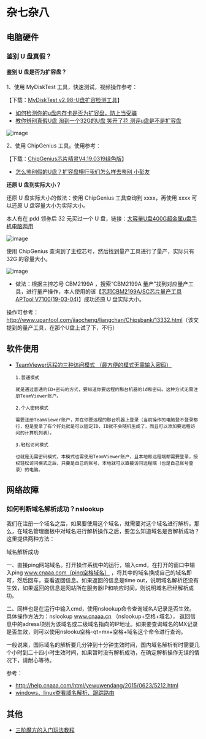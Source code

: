 # 杂七杂八

## 电脑硬件

### 鉴别 U 盘真假？

#### **鉴别 U 盘是否为扩容盘？**

1、使用 MyDiskTest 工具，快速测试，视频操作参考：

【下载：[MyDiskTest v2.98-U盘扩容检测工具](http://www.upantool.com/mydisktest.html)】

- [如何检测你的u盘内存卡是否为扩容盘，防上当受骗](https://www.bilibili.com/video/av23770115/)
- [教你辨别真假U盘 淘到一个32G的U盘 笑开了花 测评u盘是不是扩容盘](https://www.bilibili.com/video/av69900030/?spm_id_from=333.788.videocard.3)

![image](https://user-images.githubusercontent.com/25930007/70964468-effa6780-20c6-11ea-9168-21e380f21521.png)


2、使用 ChipGenius 工具。使用参考：

【下载：[ChipGenius芯片精灵V4.19.0319绿色版](http://www.upantool.com/test/xinpian/2011/ChipGenius_V4.html)】

- [怎么鉴别假的U盘？扩容盘横行我们怎么样去鉴别 小彭友](https://www.bilibili.com/video/av52902744/?spm_id_from=333.788.videocard.0)

**还原 U 盘到实际大小？**

还原 U 盘实际大小的做法：使用 ChipGenius 工具查询到 xxxx，再使用 xxxx 可以还原 U 盘容量大小为实际大小。

本人有在 pdd 领券后 32 元买过一个 U 盘，链接：[大容量U盘400G超金属u盘手机电脑两用](https://mobile.yangkeduo.com/goods.html?goods_id=20922367991&page_from=101&share_uin=NK54ND5IGTPP72FJTV6DV6DEIQ_GEXDA&refer_share_id=7e9d04dc0d96414f910b8689a09eb1bd&refer_share_uid=7231620441&refer_share_channel=copy_link#pushState)

![image](https://user-images.githubusercontent.com/25930007/70966260-96e20200-20cd-11ea-810e-e96b8c6d9a90.png)

使用 ChipGenius  查询到了主控芯号，然后找到量产工具进行了量产，实际只有 32G 的容量大小。

![image](https://user-images.githubusercontent.com/25930007/70965832-fe974d80-20cb-11ea-9e41-ab8914593309.png)

- 做法：根据主控芯号 CBM2199A ，搜索“CBM2199A  量产”找到对应量产工具，进行量产操作，本人使用的该【[芯邦CBM2199A/SC芯片量产工具APTool V7100(19-03-04)](http://www.upantool.com/liangchan/Chipsbank/2019/14476.html)】成功还原 U 盘实际大小。

操作可参考：<http://www.upantool.com/jiaocheng/liangchan/Chipsbank/13332.html>（该文提到的量产工具，在那个U盘上试了下，不行）



## 软件使用

- [TeamViewer远程的三种访问模式 （最方便的模式无需输入密码）](https://my.oschina.net/u/3477605/blog/1798601)

  ```
  1.普通模式
  
  就是通过普通的ID+密码的方式，要知道你要远程的那台机器的id和密码。这种方式无需注册TeamViewer账户。
  
  2.个人密码模式
  
  需要注册TeamViewer账户，并在你要远程的那台机器上登录（当前操作的电脑登不登录都行，但是登录了有个好处就是可以固定ID，ID就不会随机生成了，而且可以添加要远程访问的计算机列表）。
  
  3.轻松访问模式
  
  也就是无需密码模式，本模式也需使用TeamViewer账户，且本地和远程端都需要登录，授权轻松访问模式之后，只要是自己的账号，本地就可以直接访问远程端（也是自己账号登录）的电脑。
  ```



## 网络故障

### 如何判断域名解析成功？nslookup

我们在注册一个域名之后，如果要使用这个域名，就需要对这个域名进行解析。那么，在域名管理面板中对域名进行解析操作之后，要怎么知道域名是否解析成功？这里提供两种方法：

域名解析成功

一、直接ping网站域名。打开操作系统中的运行，输入cmd，在打开的窗口中输入ping www.cnaaa.com（ping空格域名） ，将其中的域名换成自己的域名即可，然后回车，查看返回信息。如果返回的信息是time out，说明域名解析还没有生效，如果返回的信息是网站所在服务器IP和响应时间，则说明域名已经解析成功。

二、同样也是在运行中输入cmd，使用nslookup命令查询域名A记录是否生效。具体操作方法为：nslookup www.cnaaa.cn （nslookup+空格+域名）， 返回信息中的adress项则为该域名或二级域名指向的IP地址。如果要查询域名的MX记录是否生效，则可以使用nslooku空格-qt=mx+空格+域名这个命令进行查询。

一般说来，国际域名的解析要几分钟到十分钟生效时间，国内域名解析有时需要几个小时到二十四小时生效时间，如果暂时没有解析成功，在确定解析操作无误的情况下，请耐心等待。

参考：

- <http://help.cnaaa.com/html/yewuwendang/2015/0623/5212.html>
- [windows、linux查看域名解析、跟踪路由](<https://blog.csdn.net/wangjun5159/article/details/54599759>)



## 其他

- [三阶魔方的入门玩法教程](<http://www.mf100.org/beginner.htm>)